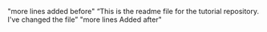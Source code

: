 "more lines added before"
“This is the readme file for the tutorial repository.  I've changed the file”
"more lines Added after"